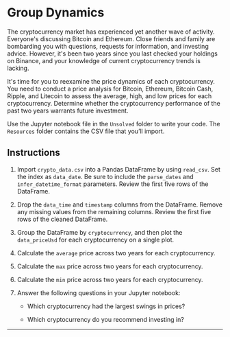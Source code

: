 # Group Dynamics

The cryptocurrency market has experienced yet another wave of activity. Everyone's discussing Bitcoin and Ethereum. Close friends and family are bombarding you with questions, requests for information, and investing advice. However, it's been two years since you last checked your holdings on Binance, and your knowledge of current cryptocurrency trends is lacking.

It's time for you to reexamine the price dynamics of each cryptocurrency. You need to conduct a price analysis for Bitcoin, Ethereum, Bitcoin Cash, Ripple, and Litecoin to assess the average, high, and low prices for each cryptocurrency. Determine whether the cryptocurrency performance of the past two years warrants future investment.

Use the Jupyter notebook file in the `Unsolved` folder to write your code. The `Resources` folder contains the CSV file that you’ll import. 

## Instructions

1. Import `crypto_data.csv` into a Pandas DataFrame by using `read_csv`. Set the index as `data_date`. Be sure to include the `parse_dates` and `infer_datetime_format` parameters. Review the first five rows of the DataFrame.

2. Drop the `data_time` and `timestamp` columns from the DataFrame. Remove any missing values from the remaining columns. Review the first five rows of the cleaned DataFrame.

3. Group the DataFrame by `cryptocurrency`, and then plot the `data_priceUsd` for each cryptocurrency on a single plot.

4. Calculate the `average` price across two years for each cryptocurrency.

5. Calculate the `max` price across two years for each cryptocurrency.

6. Calculate the `min` price across two years for each cryptocurrency.

7. Answer the following questions in your Jupyter notebook:

    * Which cryptocurrency had the largest swings in prices?

    * Which cryptocurrency do you recommend investing in?

---



